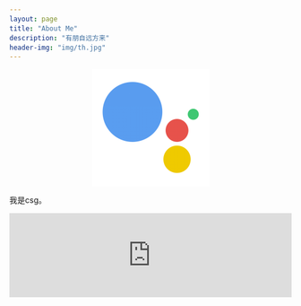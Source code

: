 ```yaml
---
layout: page
title: "About Me"
description: "有朋自远方来"
header-img: "img/th.jpg"
---
```


<center>
    <p><img src="/img/me.png" align="center"></p>
</center>



我是csg。

<center>

​	<iframe width="100%" src="https://www.youtube.com/embed/862r3XS2YB0" frameborder="0" allowfullscreen></iframe>

</center>